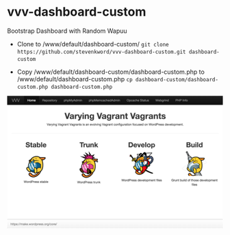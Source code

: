 # vvv-dashboard-custom
Bootstrap Dashboard with Random Wapuu

* Clone to /www/default/dashboard-custom/
`git clone https://github.com/stevenkword/vvv-dashboard-custom.git dashboard-custom`

* Copy /www/default/dashboard-custom/dashboard-custom.php to /www/default/dashboard-custom.php
`cp dashboard-custom/dashboard-custom.php dashboard-custom.php`

![screenshot](https://github.com/stevenkword/vvv-dashboard-custom/blob/master/screenshot.png "Screenshot")
